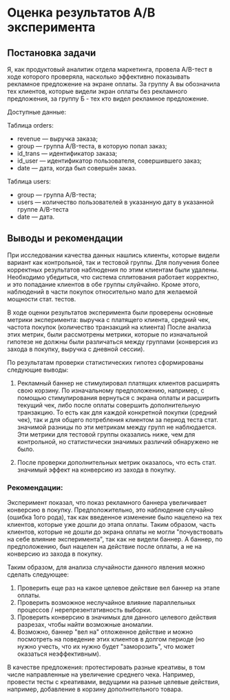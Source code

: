 # Оценка результатов А/В эксперимента

## Постановка задачи

Я, как продуктовый аналитик отдела маркетинга, провела A/B-тест в ходе которого проверяла, насколько эффективно показывать рекламное предложение на экране оплаты. 
За группу А вы обозначила тех клиентов, которые видели экран оплаты без рекламного предложения, за группу Б - тех кто видел рекламное предложение.

Доступные данные:

Таблица orders:
- revenue — выручка заказа;
- group — группа A/B-теста, в которую попал заказ;
- id_trans — идентификатор заказа;
- id_user — идентификатор пользователя, совершившего заказ;
- date — дата, когда был совершён заказ.

Таблица users:
- group — группа A/B-теста;
- users — количество пользователей в указанную дату в указанной группе A/B-теста
- date — дата.

## Выводы и рекомендации

При исследовании качества данных нашлись клиенты, которые видели вариант как контрольной, так и тестовой группы. Для получения более корректных результатов наблюдения по этим клиентам были удалены. Необходимо убедиться, что система сплитования работает корректно, и это попадание клиентов в обе группы слуйчайно. Кроме этого, наблюдений в части покупок относительно мало для желаемой мощности стат. тестов.

В ходе оценки результатов эксперимента были проверены основные метрики эксперимента: выручка с платящего клиента, средний чек, частота покупок (количество транзакций на клиента)
После анализа этих метрик, были рассмотрены метрики, которые по изначальной гипотезе не должны были различаться между группами  (конверсия из захода в покупку, выручка с дневной сессии).

По результатам проверки статистических гипотез сформированы следующие выводы:

1) Рекламный баннер не стимулировал платящих клиентов расширять свою корзину. По изначальному предположению, например, с помощью стимулирования вернуться с экрана оплаты и расширить текущий чек, либо после оплаты совершить дополнительную транзакцию. То есть как для каждой конкретной покупки (средний чек), так и для общего потребления клиентом за период теста стат. значимой разницы по эти метрикам между групп не наблюдается. Эти метрики для тестовой группы оказались ниже, чем для контрольной, но статистически значимых различий обнаружено не было.

2) После проверки дополнительных метрик оказалось, что есть стат. значимый эффект на конверсию из захода в покупку.

### Рекомендации:

Эксперимент показал, что показ рекламного баннера увеличивает конверсию в покупку. Предположительно, это наблюдение случайно (ошибка 1ого рода), так как введенное изменение было нацелено на тех клиентов, которые уже дошли до этапа оплаты. Таким образом, часть клиентов, которые не дошли до экрана оплаты не могли "почувствовать на себе влияние эксперимента", так как не видели баннер. А баннер, по предположению, был нацелен на действие после оплаты, а не на конверсию из захода в покупку.

Таким образом, для анализа случайности данного явления можно сделать следующее:

1) Проверить еще раз на какое целевое действие вел баннер на этапе оплаты.
2) Проверить возможное неслучайное влияние параллельных процессов / нерепрезентативность выборки.
3) Проверить конверсию в значимых для данного целевого действия разрезах, чтобы найти возможные аномалии.
4) Возможно, баннер "вел на" отложенное действие и можно посмотреть на поведение этих клиентов в долгом периоде (но нужно учесть, что их нужно будет "заморозить", что может оказаться неэффективным).

В качестве предложения: протестировать разные креативы, в том числе направленные на увеличение среднего чека. Например, провести тесты с креативами, ведущими на разные целевые действия, например, добавление в корзину дополнительного товара.
